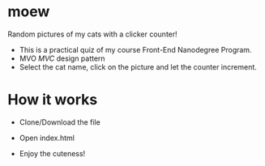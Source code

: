 # moew
Random pictures of my cats with a clicker counter!
- This is a practical quiz of my course Front-End Nanodegree Program.
- MVO *MVC* design pattern
- Select the cat name, click on the picture and let the counter increment.

# How it works
- Clone/Download the file

- Open index.html

- Enjoy the cuteness! 
